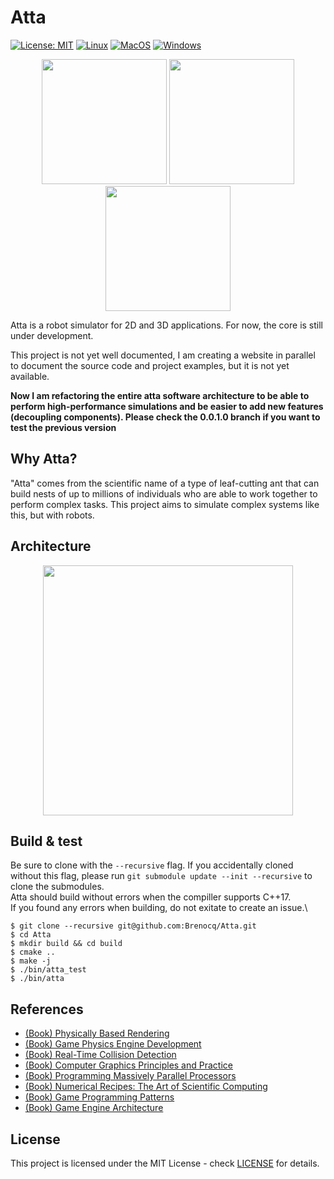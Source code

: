 # Atta

[![License: MIT](https://img.shields.io/badge/License-MIT-blue.svg)](LICENSE)
[![Linux](https://github.com/Brenocq/Atta/actions/workflows/linux.yml/badge.svg)](https://github.com/Brenocq/Atta/actions/workflows/linux.yml)
[![MacOS](https://github.com/Brenocq/Atta/actions/workflows/macos.yml/badge.svg)](https://github.com/Brenocq/Atta/actions/workflows/macos.yml)
[![Windows](https://github.com/Brenocq/Atta/actions/workflows/windows.yml/badge.svg)](https://github.com/Brenocq/Atta/actions/workflows/windows.yml)

<p align="center">
 <img src="https://storage.googleapis.com/atta-images/evolution/2020-08-16.png" height="200">
 <img src="https://storage.googleapis.com/atta-images/evolution/2021-02-20.png" height="200">
 <img src="https://storage.googleapis.com/atta-images/evolution/2021-09-08.gif" height="200">
</p>

Atta is a robot simulator for 2D and 3D applications. For now, the core is still under development.

This project is not yet well documented, I am creating a website in parallel to document the source code and project examples, but it is not yet available.

**Now I am refactoring the entire atta software architecture to be able to perform high-performance simulations and be easier to add new features (decoupling components). Please check the 0.0.1.0 branch if you want to test the previous version**

## Why Atta?
"Atta" comes from the scientific name of a type of leaf-cutting ant that can build nests of up to millions of individuals who are able to work together to perform complex tasks.
This project aims to simulate complex systems like this, but with robots.

## Architecture
<p align="center">
 <img src="https://storage.googleapis.com/atta-images/main/arch-2021-09-08.png" height="400">
</p>

## Build & test
Be sure to clone with the `--recursive` flag. If you accidentally cloned without this flag, please run `git submodule update --init --recursive` to clone the submodules.\
Atta should build without errors when the compiller supports C++17.\
If you found any errors when building, do not exitate to create an issue.\

```
$ git clone --recursive git@github.com:Brenocq/Atta.git
$ cd Atta
$ mkdir build && cd build
$ cmake ..
$ make -j
$ ./bin/atta_test
$ ./bin/atta
```

## References
- [(Book) Physically Based Rendering](http://www.pbr-book.org/)
- [(Book) Game Physics Engine Development](https://www.amazon.com/Game-Physics-Engine-Development-Commercial-Grade/dp/0123819768)
- [(Book) Real-Time Collision Detection](https://www.amazon.com/Real-Time-Collision-Detection-Interactive-Technology/dp/1558607323)
- [(Book) Computer Graphics Principles and Practice](http://cgpp.net/about.xml)
- [(Book) Programming Massively Parallel Processors](https://www.amazon.com/Programming-Massively-Parallel-Processors-Hands/dp/0128119861)
- [(Book) Numerical Recipes: The Art of Scientific Computing](http://numerical.recipes/com/storefront.html)
- [(Book) Game Programming Patterns](https://gameprogrammingpatterns.com)
- [(Book) Game Engine Architecture](https://www.gameenginebook.com)

## License
This project is licensed under the MIT License - check [LICENSE](LICENSE) for details.

